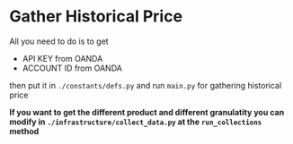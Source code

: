# Gather Historical Price

All you need to do is to get
- API KEY from OANDA
- ACCOUNT ID from OANDA

then put it in ```./constants/defs.py``` and run ```main.py``` for gathering historical price

**If you want to get the different product and different granulatity you can modify in ```./infrastructure/collect_data.py``` at the ```run_collections``` method**
